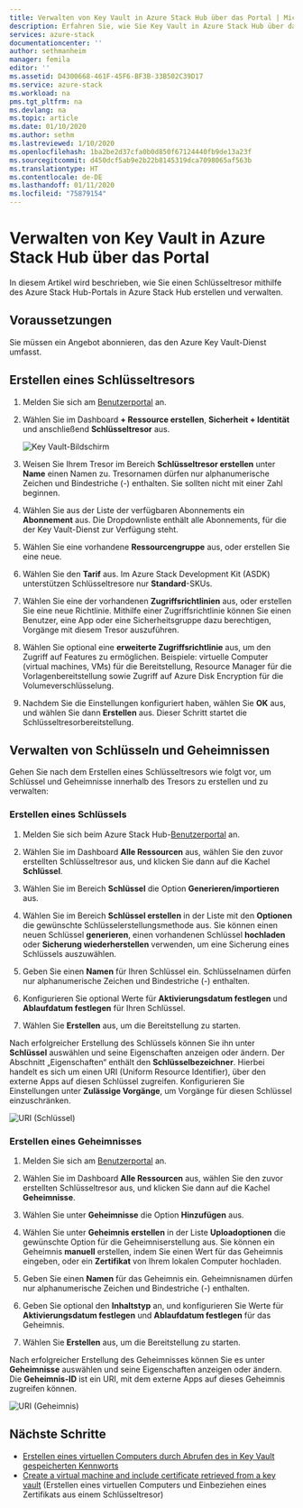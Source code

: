 ```yaml
---
title: Verwalten von Key Vault in Azure Stack Hub über das Portal | Microsoft-Dokumentation
description: Erfahren Sie, wie Sie Key Vault in Azure Stack Hub über das Azure Stack Hub-Portal verwalten.
services: azure-stack
documentationcenter: ''
author: sethmanheim
manager: femila
editor: ''
ms.assetid: D4300668-461F-45F6-BF3B-33B502C39D17
ms.service: azure-stack
ms.workload: na
pms.tgt_pltfrm: na
ms.devlang: na
ms.topic: article
ms.date: 01/10/2020
ms.author: sethm
ms.lastreviewed: 1/10/2020
ms.openlocfilehash: 1ba2be2d37cfa0b0d850f67124440fb9de13a23f
ms.sourcegitcommit: d450dcf5ab9e2b22b8145319dca7098065af563b
ms.translationtype: HT
ms.contentlocale: de-DE
ms.lasthandoff: 01/11/2020
ms.locfileid: "75879154"
---
```

# <a name="manage-key-vault-in-azure-stack-hub-using-the-portal"></a>Verwalten von Key Vault in Azure Stack Hub über das Portal

In diesem Artikel wird beschrieben, wie Sie einen Schlüsseltresor mithilfe des Azure Stack Hub-Portals in Azure Stack Hub erstellen und verwalten.

## <a name="prerequisites"></a>Voraussetzungen

Sie müssen ein Angebot abonnieren, das den Azure Key Vault-Dienst umfasst.

## <a name="create-a-key-vault"></a>Erstellen eines Schlüsseltresors

1. Melden Sie sich am [Benutzerportal](https://portal.local.azurestack.external) an.

2. Wählen Sie im Dashboard **+ Ressource erstellen**, **Sicherheit + Identität** und anschließend **Schlüsseltresor** aus.

    ![Key Vault-Bildschirm](media/azure-stack-key-vault-manage-portal/image1.png)

3. Weisen Sie Ihrem Tresor im Bereich **Schlüsseltresor erstellen** unter **Name** einen Namen zu. Tresornamen dürfen nur alphanumerische Zeichen und Bindestriche (-) enthalten. Sie sollten nicht mit einer Zahl beginnen.

4. Wählen Sie aus der Liste der verfügbaren Abonnements ein **Abonnement** aus. Die Dropdownliste enthält alle Abonnements, für die der Key Vault-Dienst zur Verfügung steht.

5. Wählen Sie eine vorhandene **Ressourcengruppe** aus, oder erstellen Sie eine neue.

6. Wählen Sie den **Tarif** aus. Im Azure Stack Development Kit (ASDK) unterstützen Schlüsseltresore nur **Standard**-SKUs.

7. Wählen Sie eine der vorhandenen **Zugriffsrichtlinien** aus, oder erstellen Sie eine neue Richtlinie. Mithilfe einer Zugriffsrichtlinie können Sie einen Benutzer, eine App oder eine Sicherheitsgruppe dazu berechtigen, Vorgänge mit diesem Tresor auszuführen.

8. Wählen Sie optional eine **erweiterte Zugriffsrichtlinie** aus, um den Zugriff auf Features zu ermöglichen. Beispiele: virtuelle Computer (virtual machines, VMs) für die Bereitstellung, Resource Manager für die Vorlagenbereitstellung sowie Zugriff auf Azure Disk Encryption für die Volumeverschlüsselung.

9. Nachdem Sie die Einstellungen konfiguriert haben, wählen Sie **OK** aus, und wählen Sie dann **Erstellen** aus. Dieser Schritt startet die Schlüsseltresorbereitstellung.

## <a name="manage-keys-and-secrets"></a>Verwalten von Schlüsseln und Geheimnissen

Gehen Sie nach dem Erstellen eines Schlüsseltresors wie folgt vor, um Schlüssel und Geheimnisse innerhalb des Tresors zu erstellen und zu verwalten:

### <a name="create-a-key"></a>Erstellen eines Schlüssels

1. Melden Sie sich beim Azure Stack Hub-[Benutzerportal](https://portal.local.azurestack.external) an.

2. Wählen Sie im Dashboard **Alle Ressourcen** aus, wählen Sie den zuvor erstellten Schlüsseltresor aus, und klicken Sie dann auf die Kachel **Schlüssel**.

3. Wählen Sie im Bereich **Schlüssel** die Option **Generieren/importieren** aus.

4. Wählen Sie im Bereich **Schlüssel erstellen** in der Liste mit den **Optionen** die gewünschte Schlüsselerstellungsmethode aus. Sie können einen neuen Schlüssel **generieren**, einen vorhandenen Schlüssel **hochladen** oder **Sicherung wiederherstellen** verwenden, um eine Sicherung eines Schlüssels auszuwählen.

5. Geben Sie einen **Namen** für Ihren Schlüssel ein. Schlüsselnamen dürfen nur alphanumerische Zeichen und Bindestriche (-) enthalten.

6. Konfigurieren Sie optional Werte für **Aktivierungsdatum festlegen** und **Ablaufdatum festlegen** für Ihren Schlüssel.

7. Wählen Sie **Erstellen** aus, um die Bereitstellung zu starten.

Nach erfolgreicher Erstellung des Schlüssels können Sie ihn unter **Schlüssel** auswählen und seine Eigenschaften anzeigen oder ändern. Der Abschnitt „Eigenschaften“ enthält den **Schlüsselbezeichner**. Hierbei handelt es sich um einen URI (Uniform Resource Identifier), über den externe Apps auf diesen Schlüssel zugreifen. Konfigurieren Sie Einstellungen unter **Zulässige Vorgänge**, um Vorgänge für diesen Schlüssel einzuschränken.

![URI (Schlüssel)](media/azure-stack-key-vault-manage-portal/image4.png)

### <a name="create-a-secret"></a>Erstellen eines Geheimnisses

1. Melden Sie sich am [Benutzerportal](https://portal.local.azurestack.external) an.

2. Wählen Sie im Dashboard **Alle Ressourcen** aus, wählen Sie den zuvor erstellten Schlüsseltresor aus, und klicken Sie dann auf die Kachel **Geheimnisse**.

3. Wählen Sie unter **Geheimnisse** die Option **Hinzufügen** aus.

4. Wählen Sie unter **Geheimnis erstellen** in der Liste **Uploadoptionen** die gewünschte Option für die Geheimniserstellung aus. Sie können ein Geheimnis **manuell** erstellen, indem Sie einen Wert für das Geheimnis eingeben, oder ein **Zertifikat** von Ihrem lokalen Computer hochladen.

5. Geben Sie einen **Namen** für das Geheimnis ein. Geheimnisnamen dürfen nur alphanumerische Zeichen und Bindestriche (-) enthalten.

6. Geben Sie optional den **Inhaltstyp** an, und konfigurieren Sie Werte für **Aktivierungsdatum festlegen** und **Ablaufdatum festlegen** für das Geheimnis.

7. Wählen Sie **Erstellen** aus, um die Bereitstellung zu starten.

Nach erfolgreicher Erstellung des Geheimnisses können Sie es unter **Geheimnisse** auswählen und seine Eigenschaften anzeigen oder ändern. Die **Geheimnis-ID** ist ein URI, mit dem externe Apps auf dieses Geheimnis zugreifen können.

![URI (Geheimnis)](media/azure-stack-key-vault-manage-portal/image5.png)

## <a name="next-steps"></a>Nächste Schritte

* [Erstellen eines virtuellen Computers durch Abrufen des in Key Vault gespeicherten Kennworts](azure-stack-key-vault-deploy-vm-with-secret.md)
* [Create a virtual machine and include certificate retrieved from a key vault](azure-stack-key-vault-push-secret-into-vm.md) (Erstellen eines virtuellen Computers und Einbeziehen eines Zertifikats aus einem Schlüsseltresor)

